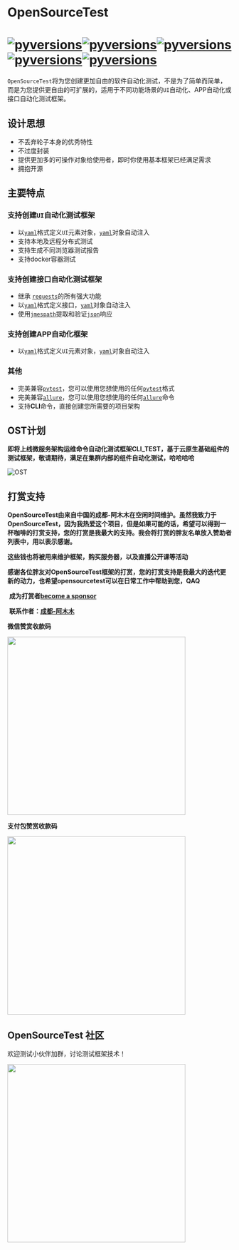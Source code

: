 # **OpenSourceTest**

# [![pyversions](https://img.shields.io/badge/opensourcetest-v0.3.x-green)](https://pypi.org/project/opensourcetest/)[![pyversions](https://img.shields.io/badge/pypi-v0.3.x-orange)](https://pypi.org/project/opensourcetest-test-test/)[![pyversions](https://img.shields.io/badge/pytest-5.x-green)](https://docs.pytest.org)[![pyversions](https://img.shields.io/badge/requests-2.x-green)](http://docs.python-requests.org/en/master/ )[![pyversions](https://img.shields.io/badge/allure-2.x-green)](https://docs.qameta.io/allure/  )

`OpenSourceTest`将为您创建更加自由的软件自动化测试，不是为了简单而简单，而是为您提供更自由的可扩展的，适用于不同功能场景的`UI`自动化、APP自动化或接口自动化测试框架。

## **设计思想**

- 不丢弃轮子本身的优秀特性
- 不过度封装
- 提供更加多的可操作对象给使用者，即时你使用基本框架已经满足需求
- 拥抱开源

## **主要特点**

### 支持创建`UI`自动化测试框架

- 以[`yaml`][yaml]格式定义`UI`元素对象，[`yaml`][yaml]对象自动注入
- 支持本地及远程分布式测试
- 支持生成不同浏览器测试报告
- 支持docker容器测试

### 支持创建接口自动化测试框架

- 继承 [`requests`][requests]的所有强大功能
- 以[`yaml`][yaml]格式定义接口，[`yaml`][yaml]对象自动注入
- 使用[`jmespath`][jmespath]提取和验证[`json`][json]响应

### 支持创建APP自动化框架

- 以[`yaml`][yaml]格式定义`UI`元素对象，[`yaml`][yaml]对象自动注入

### 其他

- 完美兼容[`pytest`][pytest]，您可以使用您想使用的任何[`pytest`][pytest]格式
- 完美兼容[`allure`][allure]，您可以使用您想使用的任何[`allure`][allure]命令
- 支持**CLI**命令，直接创建您所需要的项目架构

## **OST计划**

**即将上线微服务架构运维命令自动化测试框架CLI_TEST，基于云原生基础组件的测试框架，敬请期待，满足在集群内部的组件自动化测试，哈哈哈哈**

![OST](./images/OST.png)

## **打赏支持**

**OpenSourceTest由来自中国的成都-阿木木在空闲时间维护。虽然我致力于OpenSourceTest，因为我热爱这个项目，但是如果可能的话，希望可以得到一杯咖啡的打赏支持，您的打赏是我最大的支持。我会将打赏的胖友名单放入赞助者列表中，用以表示感谢。**

​	**这些钱也将被用来维护框架，购买服务器，以及直播公开课等活动**

​	**感谢各位胖友对OpenSourceTest框架的打赏，您的打赏支持是我最大的迭代更新的动力，也希望opensourcetest可以在日常工作中帮助到您，QAQ**

​	**成为打赏者[become a sponsor](sponsors.md)**

​	**联系作者：[成都-阿木木](mailto:848257135@qq.com)**

**微信赞赏收款码**

<img src="../../images/sponsors/wei.png" height="400" width="400" />


**支付包赞赏收款码**

<img src="../../images/sponsors/zhi.png" height="400" width="400" />

## **OpenSourceTest 社区**

欢迎测试小伙伴加群，讨论测试框架技术！

<img src="../../images/community.jpg" height="400" width="400" />


[json]: http://json.com/
[yaml]: http://www.yaml.org/
[requests]: http://docs.python-requests.org/en/master/
[pytest]: https://docs.pytest.org/
[pydantic]: https://pydantic-docs.helpmanual.io/
[jmespath]: https://jmespath.org/
[allure]: https://docs.qameta.io/allure/